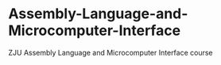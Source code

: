 # Assembly-Language-and-Microcomputer-Interface
ZJU Assembly Language and Microcomputer Interface course
